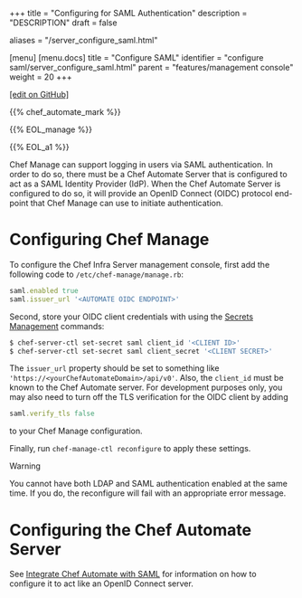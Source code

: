 +++
title = "Configuring for SAML Authentication"
description = "DESCRIPTION"
draft = false

aliases = "/server_configure_saml.html"

[menu]
  [menu.docs]
    title = "Configure SAML"
    identifier = "configure saml/server_configure_saml.html"
    parent = "features/management console"
    weight = 20
+++    

[\[edit on
GitHub\]](https://github.com/chef/chef-web-docs/blob/master/chef_master/source/server_configure_saml.rst)

{{% chef_automate_mark %}}

{{% EOL_manage %}}

{{% EOL_a1 %}}

Chef Manage can support logging in users via SAML authentication. In
order to do so, there must be a Chef Automate Server that is configured
to act as a SAML Identity Provider (IdP). When the Chef Automate Server
is configured to do so, it will provide an OpenID Connect (OIDC)
protocol end-point that Chef Manage can use to initiate authentication.

Configuring Chef Manage
=======================

To configure the Chef Infra Server management console, first add the
following code to `/etc/chef-manage/manage.rb`:

``` ruby
saml.enabled true
saml.issuer_url '<AUTOMATE OIDC ENDPOINT>'
```

Second, store your OIDC client credentials with using the [Secrets
Management](/ctl_chef_server.html#ctl-chef-server-secrets-management)
commands:

``` bash
$ chef-server-ctl set-secret saml client_id '<CLIENT ID>'
$ chef-server-ctl set-secret saml client_secret '<CLIENT SECRET>'
```

The `issuer_url` property should be set to something like
`'https://<yourChefAutomateDomain>/api/v0'`. Also, the `client_id` must
be known to the Chef Automate server. For development purposes only, you
may also need to turn off the TLS verification for the OIDC client by
adding

``` ruby
saml.verify_tls false
```

to your Chef Manage configuration.

Finally, run `chef-manage-ctl reconfigure` to apply these settings.

<div class="warning" markdown="1">

<div class="admonition-title" markdown="1">

Warning

</div>

You cannot have both LDAP and SAML authentication enabled at the same
time. If you do, the reconfigure will fail with an appropriate error
message.

</div>

Configuring the Chef Automate Server
====================================

See [Integrate Chef Automate with
SAML](/integrate_chef_automate_saml/) for information on how to
configure it to act like an OpenID Connect server.
